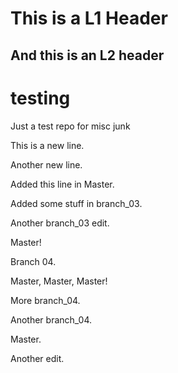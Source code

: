This is a L1 Header
===================

And this is an L2 header
------------------------

# testing
Just a test repo for misc junk

This is a new line.

Another new line.

Added this line in Master.

Added some stuff in branch_03.

Another branch_03 edit.

Master!

Branch 04.

Master, Master, Master!

More branch_04.

Another branch_04.

Master.

Another edit.
